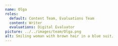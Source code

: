 ```yaml
---
name: Olga
roles:
  default: Content Team, Evaluations Team
  content: Writer
  evaluations: Digital Evaluator
picture: ../../images/team/Olga.png
alt: Smiling woman with brown hair in a blue suit.
---
```

